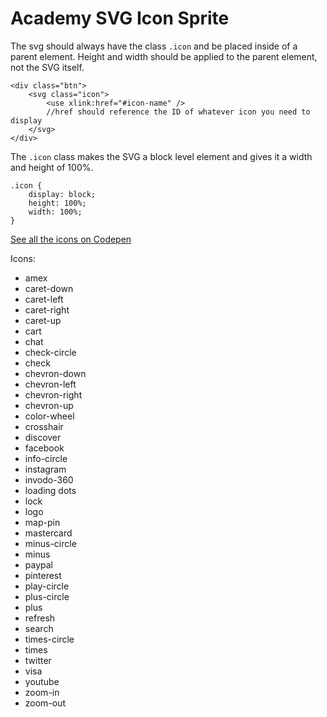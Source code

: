 # Academy SVG Icon Sprite

The svg should always have the class `.icon` and be placed inside of a parent element. Height and width should be applied to the parent element, not the SVG itself.
```
<div class="btn">
	<svg class="icon">
		<use xlink:href="#icon-name" />
		//href should reference the ID of whatever icon you need to display
	</svg>
</div>
```

The `.icon` class makes the SVG a block level element and gives it a width and height of 100%.
```
.icon {
	display: block;
	height: 100%;
	width: 100%;
}
```

[See all the icons on Codepen](http://s.codepen.io/academyux/debug/1abff3ecd7101a9fde9e8db6828bce11)

Icons:
- amex
- caret-down
- caret-left
- caret-right
- caret-up
- cart
- chat
- check-circle
- check
- chevron-down
- chevron-left
- chevron-right
- chevron-up
- color-wheel
- crosshair
- discover
- facebook
- info-circle
- instagram
- invodo-360
- loading dots
- lock
- logo
- map-pin
- mastercard
- minus-circle
- minus
- paypal
- pinterest
- play-circle
- plus-circle
- plus
- refresh
- search
- times-circle
- times
- twitter
- visa
- youtube
- zoom-in
- zoom-out
